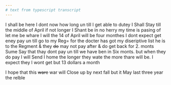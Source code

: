 ```yaml
---
# text from typescript transcript
---
```

I shall be here I dont now how long un till I get able to dutey I Shall Stay till the middle of April if not longer I Shant be in no herry my time is pasing of let me be whare I will the 14 of April will be four monthes  I dont expect get eney pay un till go to my Reg= for the docter has got my diseriptive list he is to the Regment & they ~~do~~ may not pay after & do get back for 2. monts  Sume Say that thay dont pay un till we have ben in Six monts. but when they do pay I will Send I home the longer they wate the more thare will be. I expect they I wont get but 13 dollars a month 

I hope that this ~~ware~~ war will Close up by next fall but it May last three year  the relble
